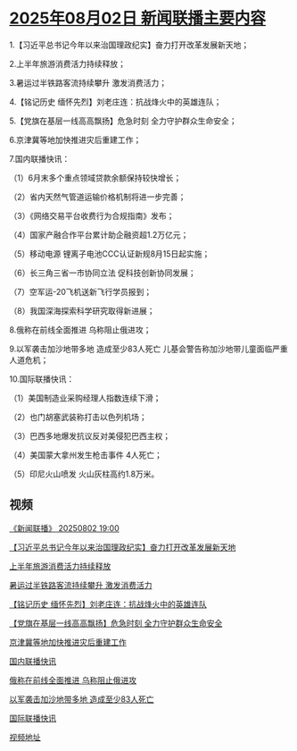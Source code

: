 # [2025年08月02日 新闻联播主要内容](https://tv.cctv.com/lm/xwlb/day/20250802.shtml)

1.【习近平总书记今年以来治国理政纪实】奋力打开改革发展新天地；

2.上半年旅游消费活力持续释放；

3.暑运过半铁路客流持续攀升 激发消费活力；

4.【铭记历史 缅怀先烈】刘老庄连：抗战烽火中的英雄连队；

5.【党旗在基层一线高高飘扬】危急时刻 全力守护群众生命安全；

6.京津冀等地加快推进灾后重建工作；

7.国内联播快讯：

（1）6月末多个重点领域贷款余额保持较快增长；

（2）省内天然气管道运输价格机制将进一步完善；

（3）《网络交易平台收费行为合规指南》发布；

（4）国家产融合作平台累计助企融资超1.2万亿元；

（5）移动电源 锂离子电池CCC认证新规8月15日起实施；

（6）长三角三省一市协同立法 促科技创新协同发展；

（7）空军运-20飞机送新飞行学员报到；

（8）我国深海探索科学研究取得新进展；

8.俄称在前线全面推进 乌称阻止俄进攻；

9.以军袭击加沙地带多地 造成至少83人死亡 儿基会警告称加沙地带儿童面临严重人道危机；

10.国际联播快讯：

（1）美国制造业采购经理人指数连续下滑；

（2）也门胡塞武装称打击以色列机场；

（3）巴西多地爆发抗议反对美侵犯巴西主权；

（4）美国蒙大拿州发生枪击事件 4人死亡；

（5）印尼火山喷发 火山灰柱高约1.8万米。

## 视频

[《新闻联播》 20250802 19:00](https://tv.cctv.com/2025/08/02/VIDEMES7GAEQjtTgQbdGNowK250802.shtml)

[【习近平总书记今年以来治国理政纪实】奋力打开改革发展新天地](https://tv.cctv.com/2025/08/02/VIDE4eD61SsAgeQoECivOExd250802.shtml)

[上半年旅游消费活力持续释放](https://tv.cctv.com/2025/08/02/VIDEBHKQfkYotvZqtunz7j59250802.shtml)

[暑运过半铁路客流持续攀升 激发消费活力](https://tv.cctv.com/2025/08/02/VIDEEt1zQmU91xyzosmOlG5H250802.shtml)

[【铭记历史 缅怀先烈】刘老庄连：抗战烽火中的英雄连队](https://tv.cctv.com/2025/08/02/VIDE3w3lDldcdW4UGBRtPXmJ250802.shtml)

[【党旗在基层一线高高飘扬】危急时刻 全力守护群众生命安全](https://tv.cctv.com/2025/08/02/VIDEj8X6dlM1KDbQsGuNhxYb250802.shtml)

[京津冀等地加快推进灾后重建工作](https://tv.cctv.com/2025/08/02/VIDEQA3pfZpBDk7y1RkzYCsH250802.shtml)

[国内联播快讯](https://tv.cctv.com/2025/08/02/VIDETM6ot8eAXpoveMXJpxNb250802.shtml)

[俄称在前线全面推进 乌称阻止俄进攻](https://tv.cctv.com/2025/08/02/VIDEl1ASBsp9kbtza7XVG4NV250802.shtml)

[以军袭击加沙地带多地 造成至少83人死亡](https://tv.cctv.com/2025/08/02/VIDErhODF1ORBC0g9zE4asly250802.shtml)

[国际联播快讯](https://tv.cctv.com/2025/08/02/VIDEoctowfk5DaJuxUBtrZNu250802.shtml)

[视频地址](https://tv.cctv.com/lm/xwlb/day/20250802.shtml) 

